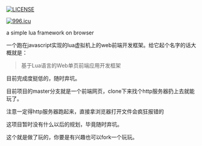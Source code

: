 [![LICENSE](https://img.shields.io/badge/license-NPL%20(The%20996%20Prohibited%20License)-blue.svg)](https://github.com/996icu/996.ICU/blob/master/LICENSE)

<a href="https://996.icu"><img src="https://img.shields.io/badge/link-996.icu-red.svg" alt="996.icu"></a>

a simple lua framework on browser

一个跑在javascript实现的lua虚拟机上的web前端开发框架。给它起个名字的话大概就是：

> 基于Lua语言的Web单页前端应用开发框架

目前完成度挺低的，随时弃坑。

目前项目的master分支就是一个前端网页，clone下来找个http服务器扔上去就能玩了。

注意一定得http服务器跑起来，直接拿浏览器打开文件会疯狂报错的

这项目暂时没有什么以后的规划，毕竟随时弃坑。

这个就是做了玩的，你要是有兴趣也可以fork一个玩玩。
